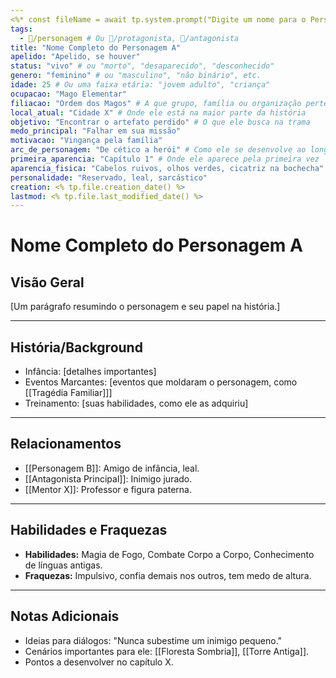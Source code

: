 ```yaml
---
<%* const fileName = await tp.system.prompt("Digite um nome para o Personagem"); await tp.file.rename(fileName); %>
tags:
  - 👥/personagem # Ou 👥/protagonista, 👥/antagonista
title: "Nome Completo do Personagem A"
apelido: "Apelido, se houver"
status: "vivo" # ou "morto", "desaparecido", "desconhecido"
genero: "feminino" # ou "masculino", "não binário", etc.
idade: 25 # Ou uma faixa etária: "jovem adulto", "criança"
ocupacao: "Mago Elementar"
filiacao: "Ordem dos Magos" # A que grupo, família ou organização pertence
local_atual: "Cidade X" # Onde ele está na maior parte da história
objetivo: "Encontrar o artefato perdido" # O que ele busca na trama
medo_principal: "Falhar em sua missão"
motivacao: "Vingança pela família"
arc_de_personagem: "De cético a herói" # Como ele se desenvolve ao longo da história
primeira_aparencia: "Capítulo 1" # Onde ele aparece pela primeira vez
aparencia_fisica: "Cabelos ruivos, olhos verdes, cicatriz na bochecha" # Resumo da aparência
personalidade: "Reservado, leal, sarcástico"
creation: <% tp.file.creation_date() %>
lastmod: <% tp.file.last_modified_date() %>
---
```


# Nome Completo do Personagem A

## Visão Geral
[Um parágrafo resumindo o personagem e seu papel na história.]

---

## História/Background
* Infância: [detalhes importantes]
* Eventos Marcantes: [eventos que moldaram o personagem, como [[Tragédia Familiar]]]
* Treinamento: [suas habilidades, como ele as adquiriu]

---

## Relacionamentos
* [[Personagem B]]: Amigo de infância, leal.
* [[Antagonista Principal]]: Inimigo jurado.
* [[Mentor X]]: Professor e figura paterna.

---

## Habilidades e Fraquezas
* **Habilidades:** Magia de Fogo, Combate Corpo a Corpo, Conhecimento de línguas antigas.
* **Fraquezas:** Impulsivo, confia demais nos outros, tem medo de altura.

---

## Notas Adicionais
* Ideias para diálogos: "Nunca subestime um inimigo pequeno."
* Cenários importantes para ele: [[Floresta Sombria]], [[Torre Antiga]].
* Pontos a desenvolver no capítulo X.